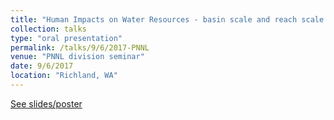 ```yaml
---
title: "Human Impacts on Water Resources - basin scale and reach scale studies"
collection: talks
type: "oral presentation"
permalink: /talks/9/6/2017-PNNL
venue: "PNNL division seminar"
date: 9/6/2017
location: "Richland, WA"
---
```


[See slides/poster](https://1drv.ms/b/s!Ao47KtQYIZUrsTjKqKlu1IuHQnkD?e=0Da8kY)
